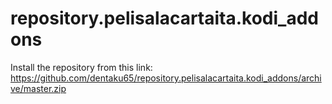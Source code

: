 # repository.pelisalacartaita.kodi_addons
Install the repository from this link: https://github.com/dentaku65/repository.pelisalacartaita.kodi_addons/archive/master.zip
